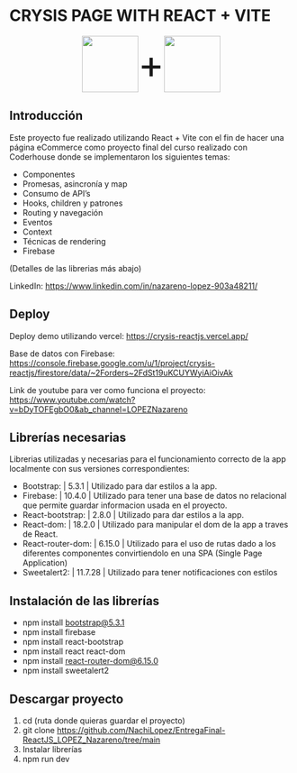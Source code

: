# CRYSIS PAGE WITH REACT + VITE

<div style="display: flex; align-items: center; place-content: center; width: 100px; font-size: 70px; margin: 0px auto;">
	<img src='https://upload.wikimedia.org/wikipedia/commons/thumb/a/a7/React-icon.svg/2300px-React-icon.svg.png' style='width: 100px'/>
	+
	<img src='https://seeklogo.com/images/V/vite-logo-BFD4283991-seeklogo.com.png' style='width: 100px' />
</div>

## Introducción

Este proyecto fue realizado utilizando React + Vite con el fin de hacer una página eCommerce como proyecto final del curso realizado con Coderhouse donde se implementaron los siguientes temas:
- Componentes
- Promesas, asincronía y map
- Consumo de API’s
- Hooks, children y patrones
- Routing y navegación
- Eventos
- Context
- Técnicas de rendering
- Firebase

(Detalles de las librerias más abajo)

LinkedIn: https://www.linkedin.com/in/nazareno-lopez-903a48211/

## Deploy

Deploy demo utilizando vercel: https://crysis-reactjs.vercel.app/

Base de datos con Firebase: https://console.firebase.google.com/u/1/project/crysis-reactjs/firestore/data/~2Forders~2FdSt19uKCUYWyiAiOivAk

Link de youtube para ver como funciona el proyecto: https://www.youtube.com/watch?v=bDyTOFEgbO0&ab_channel=LOPEZNazareno

## Librerías necesarias

Librerias utilizadas y necesarias para el funcionamiento correcto de la app localmente con sus versiones correspondientes:
- Bootstrap: | 5.3.1 | Utilizado para dar estilos a la app.
- Firebase: | 10.4.0 | Utilizado para tener una base de datos no relacional que permite guardar informacion usada en el proyecto.
- React-bootstrap: | 2.8.0 | Utilizado para dar estilos a la app.
- React-dom: | 18.2.0 | Utilizado para manipular el dom de la app a traves de React.
- React-router-dom: | 6.15.0 | Utilizado para el uso de rutas dado a los diferentes componentes convirtiendolo en una SPA (Single Page Application)
- Sweetalert2: | 11.7.28 | Utilizado para tener notificaciones con estilos

## Instalación de las librerías

- npm install bootstrap@5.3.1
- npm install firebase
- npm install react-bootstrap
- npm install react react-dom
- npm install react-router-dom@6.15.0
- npm install sweetalert2

## Descargar proyecto

1. cd (ruta donde quieras guardar el proyecto)
2. git clone https://github.com/NachiLopez/EntregaFinal-ReactJS_LOPEZ_Nazareno/tree/main
3. Instalar librerías
4. npm run dev